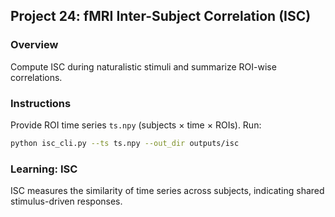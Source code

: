 ## Project 24: fMRI Inter-Subject Correlation (ISC)

### Overview
Compute ISC during naturalistic stimuli and summarize ROI-wise correlations.

### Instructions
Provide ROI time series `ts.npy` (subjects × time × ROIs). Run:
```bash
python isc_cli.py --ts ts.npy --out_dir outputs/isc
```

### Learning: ISC
ISC measures the similarity of time series across subjects, indicating shared stimulus-driven responses.

